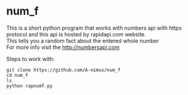 # num_f
This is a short python program that works with numbers api with https protocol and this api is hosted by rapidapi.com website.\
This tells you a random fact about the entered whole number\
For more info visit the http://numbersapi.com

Steps to work with:

`git clone https://github.com/A-nimus/num_f`\
`cd num_f`\
`ls`\
`python rapnumf.py`
